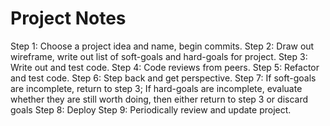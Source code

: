 # Project Notes
Step 1: Choose a project idea and name, begin commits.
Step 2: Draw out wireframe, write out list of soft-goals and hard-goals for project.
Step 3: Write out and test code.
Step 4: Code reviews from peers.
Step 5: Refactor and test code.
Step 6: Step back and get perspective.
Step 7: If soft-goals are incomplete, return to step 3;
        If hard-goals are incomplete, evaluate whether they are still worth doing, then either return to step 3 or discard goals
Step 8: Deploy
Step 9: Periodically review and update project.
